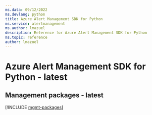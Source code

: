 ```yaml
---
ms.data: 09/12/2022
ms.devlang: python
title: Azure Alert Management SDK for Python
ms.service: alertmanagement
ms.author: lmazuel
description: Reference for Azure Alert Management SDK for Python
ms.topic: reference
author: lmazuel
---
```

# Azure Alert Management SDK for Python - latest

## Management packages - latest
[!INCLUDE [mgmt-packages](alert-management-mgmt-index.md)]